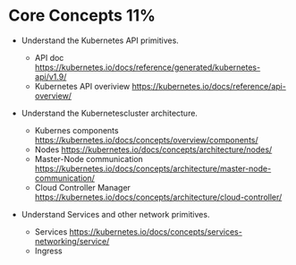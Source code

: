 # Core Concepts 11%

* Understand the Kubernetes API primitives.
  * API doc https://kubernetes.io/docs/reference/generated/kubernetes-api/v1.9/
  * Kubernetes API overiview
https://kubernetes.io/docs/reference/api-overview/

* Understand the Kubernetescluster architecture.
  * Kubernes components https://kubernetes.io/docs/concepts/overview/components/
  * Nodes https://kubernetes.io/docs/concepts/architecture/nodes/
  * Master-Node communication https://kubernetes.io/docs/concepts/architecture/master-node-communication/
  * Cloud Controller Manager https://kubernetes.io/docs/concepts/architecture/cloud-controller/

* Understand Services and other network primitives.
  * Services https://kubernetes.io/docs/concepts/services-networking/service/
  * Ingress 